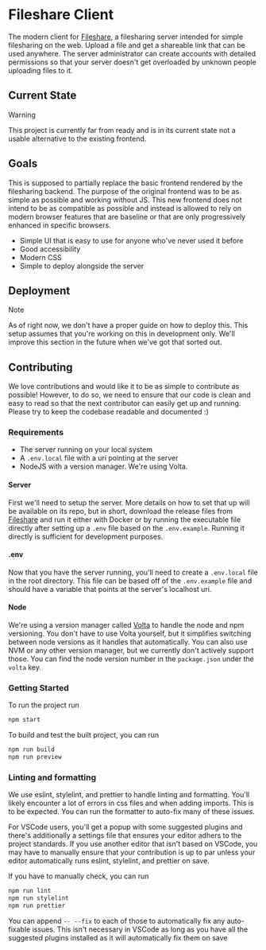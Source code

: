 # Fileshare Client

The modern client for [Fileshare](https://github.com/Reinachan/filesharing), a filesharing server intended for simple filesharing on the web. Upload a file and get a shareable link that can be used anywhere. The server administrator can create accounts with detailed permissions so that your server doesn't get overloaded by unknown people uploading files to it.

## Current State

> [!WARNING]
> This project is currently far from ready and is in its current state not a usable alternative to the existing frontend.

## Goals

This is supposed to partially replace the basic frontend rendered by the filesharing backend. The purpose of the original frontend was to be as simple as possible and working without JS. This new frontend does not intend to be as compatible as possible and instead is allowed to rely on modern browser features that are baseline or that are only progressively enhanced in specific browsers.

- Simple UI that is easy to use for anyone who've never used it before
- Good accessibility
- Modern CSS
- Simple to deploy alongside the server

## Deployment

> [!NOTE]
> As of right now, we don't have a proper guide on how to deploy this. This setup assumes that you're working on this in development only. We'll improve this section in the future when we've got that sorted out.

## Contributing

We love contributions and would like it to be as simple to contribute as possible! However, to do so, we need to ensure that our code is clean and easy to read so that the next contributor can easily get up and running. Please try to keep the codebase readable and documented :)

### Requirements

- The server running on your local system
- A `.env.local` file with a uri pointing at the server
- NodeJS with a version manager. We're using Volta.

#### Server

First we'll need to setup the server. More details on how to set that up will be available on its repo, but in short, download the release files from [Fileshare](https://github.com/Reinachan/filesharing/releases) and run it either with Docker or by running the executable file directly after setting up a `.env` file based on the `.env.example`. Running it directly is sufficient for development purposes.

#### .env

Now that you have the server running, you'll need to create a `.env.local` file in the root directory. This file can be based off of the `.env.example` file and should have a variable that points at the server's localhost uri.

#### Node

We're using a version manager called [Volta](https://volta.sh) to handle the node and npm versioning. You don't have to use Volta yourself, but it simplifies switching between node versions as it handles that automatically. You can also use NVM or any other version manager, but we currently don't actively support those. You can find the node version number in the `package.json` under the `volta` key.

### Getting Started

To run the project run

```sh
npm start
```

To build and test the built project, you can run

```sh
npm run build
npm run preview
```

### Linting and formatting

We use eslint, stylelint, and prettier to handle linting and formatting. You'll likely encounter a lot of errors in css files and when adding imports. This is to be expected. You can run the formatter to auto-fix many of these issues.

For VSCode users, you'll get a popup with some suggested plugins and there's additionally a settings file that ensures your editor adhers to the project standards. If you use another editor that isn't based on VSCode, you may have to manually ensure that your contribution is up to par unless your editor automatically runs eslint, stylelint, and prettier on save.

If you have to manually check, you can run

```sh
npm run lint
npm run stylelint
npm run prettier
```

You can append `-- --fix` to each of those to automatically fix any auto-fixable issues. This isn't necessary in VSCode as long as you have all the suggested plugins installed as it will automatically fix them on save
